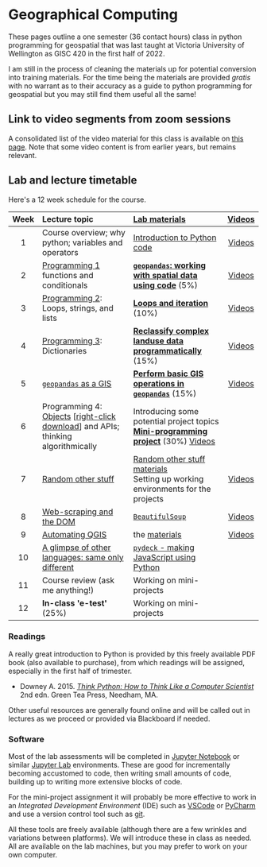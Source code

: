 # Geographical Computing
These pages outline a one semester (36 contact hours) class in python programming for geospatial that was last taught at Victoria University of Wellington as GISC 420 in the first half of 2022.

I am still in the process of cleaning the materials up for potential conversion into training materials. For the time being the materials are provided _gratis_ with no warrant as to their accuracy as a guide to python programming for geospatial but you may still find them useful all the same!

## Link to video segments from zoom sessions
A consolidated list of the video material for this class is available on [this page](video-links.md). Note that some video content is from earlier years, but remains relevant.

## Lab and lecture timetable
Here's a 12 week schedule for the course.

Week | Lecture topic | [Lab materials](labs/README.md) | [Videos](video-links.md)
:-:|:-|:-|:-:
1 | Course overview; why python; variables and operators | [Introduction to Python code](labs/intro-to-python/README.md) | [Videos](video-links.md#week-1-introduction)
2 | [Programming 1](https://southosullivan.com/gisc420/functions-and-conditionals/) functions and conditionals | [**`geopandas`: working with spatial data using code**](labs/intro-to-geopandas/intro-to-geopandas.zip?raw=true) (5%) | [Videos](video-links.md#week-2-functions-and-conditionals)
3 | [Programming 2](https://southosullivan.com/gisc420/sequences-and-iteration/): Loops, strings, and lists | [**Loops and iteration**](labs/sequences-and-iteration/sequences-and-iteration.zip?raw=true) (10%) | [Videos](video-links.md#week-3-iteration-and-sequences)
4 | [Programming 3](labs/dictionaries/00-overview.ipynb): Dictionaries | [**Reclassify complex landuse data programmatically**](labs/dictionaries/dictionaries.zip?raw=true) (15%) | [Videos](video-links.md#week-4-dictionaries-and-data-decoding)
5 | [`geopandas` as a GIS](labs/geopandas-as-gis/00-overview.ipynb) | [**Perform basic GIS operations in `geopandas`**](labs/geopandas-as-gis/geopandas-as-gis.zip?raw=true) (15%) | [Videos](video-links.md#week-5-geopandas-as-a-gis)
6 | Programming 4: [Objects](labs/object-orientation/object-orientation.ipynb) [[right-click download](labs/object-orientation/object-orientation.ipynb?raw=true)] and APIs; thinking algorithmically | Introducing some potential project topics<br />[**Mini-programming project**](labs/mini-projects/) (30%) [Videos](video-links.md#week-6-object-orientation)
7 | [Random other stuff](labs/random-other-stuff/00-overview.ipynb) | [Random other stuff materials](labs/random-other-stuff/random-other-stuff.zip?raw=true)<br />Setting up working environments for the projects | [Videos](video-links.md#week-7-random-other-stuff-and-working-environments)
8 | [Web-scraping and the DOM](labs/web-scraping/web-scraping-in-python.ipynb) | [`BeautifulSoup`](labs/web-scraping/web-scraping-in-python.ipynb?download=true) | [Videos](video-links.md#week-8-web-scraping)
9 | [Automating QGIS](labs/pyqgis/Exploring%20the%20python%20QGIS%20API.ipynb) | the [materials](labs/pyqgis/pyqgis.zip?raw=true) | [Videos](video-links.md#week-9-automating-gis-with-python)
10 | [A glimpse of other languages: same only different](https://southosullivan.com/gisc420/other-languages/) | [`pydeck` - making JavaScript using Python](labs/deck/tereo-name-pydeck-example.ipynb) |
11 | Course review (ask me anything!) | Working on mini-projects
12 | **In-class 'e-test'** (25%) | Working on mini-projects

### Readings  
A really great introduction to Python is provided by this freely available PDF book (also available to purchase), from which readings will be assigned, especially in the first half of trimester.

+ Downey A. 2015. [*Think Python: How to Think Like a Computer Scientist*](https://greenteapress.com/thinkpython2/thinkpython2.pdf) 2nd edn. Green Tea Press, Needham, MA.

Other useful resources are generally found online and will be called out in lectures as we proceed or provided via Blackboard if needed.

### Software
Most of the lab assessments will be completed in [Jupyter Notebook](https://jupyter.org/) or similar [Jupyter Lab](https://jupyterlab.readthedocs.io/en/stable/getting_started/overview.html) environments. These are good for incrementally becoming accustomed to code, then writing small amounts of code, building up to writing more extensive blocks of code.

For the mini-project assignment it will probably be more effective to work in an *Integrated Development Environment* (IDE) such as [VSCode](https://code.visualstudio.com/) or [PyCharm](https://www.jetbrains.com/pycharm/) and use a version control tool such as [git](https://git-scm.com/).

All these tools are freely available (although there are a few wrinkles and variations between platforms). We will introduce these in class as needed. All are available on the lab machines, but you may prefer to work on your own computer.


